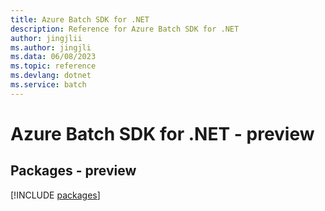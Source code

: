 ```yaml
---
title: Azure Batch SDK for .NET
description: Reference for Azure Batch SDK for .NET
author: jingjlii
ms.author: jingjli
ms.data: 06/08/2023
ms.topic: reference
ms.devlang: dotnet
ms.service: batch
---
```

# Azure Batch SDK for .NET - preview
## Packages - preview
[!INCLUDE [packages](batch-index.md)]